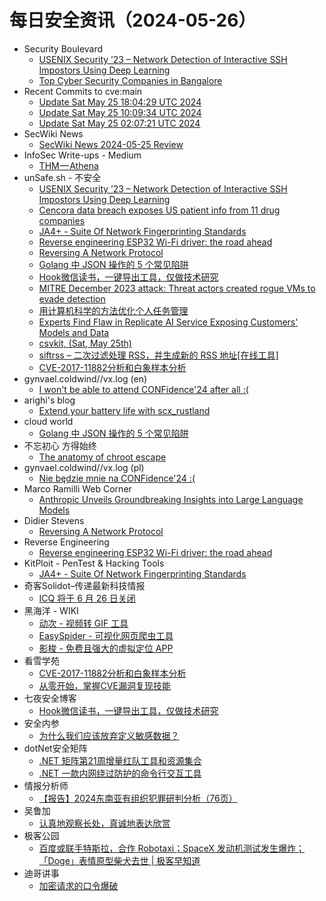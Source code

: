 # 每日安全资讯（2024-05-26）

- Security Boulevard
  - [USENIX Security ’23 – Network Detection of Interactive SSH Impostors Using Deep Learning](https://securityboulevard.com/2024/05/usenix-security-23-network-detection-of-interactive-ssh-impostors-using-deep-learning/)
  - [Top Cyber Security Companies in Bangalore](https://securityboulevard.com/2024/05/top-cyber-security-companies-in-bangalore/)
- Recent Commits to cve:main
  - [Update Sat May 25 18:04:29 UTC 2024](https://github.com/trickest/cve/commit/e45fd5e66fd858559bd6a297f9dc86c009f61c73)
  - [Update Sat May 25 10:09:34 UTC 2024](https://github.com/trickest/cve/commit/000ae885ccceda791637fce27c6d837369cbe189)
  - [Update Sat May 25 02:07:21 UTC 2024](https://github.com/trickest/cve/commit/9d4f28ddab53701044db706fca2e5b469f0efe73)
- SecWiki News
  - [SecWiki News 2024-05-25 Review](http://www.sec-wiki.com/?2024-05-25)
- InfoSec Write-ups - Medium
  - [THM — Athena](https://infosecwriteups.com/thm-athena-afafaf479750?source=rss----7b722bfd1b8d---4)
- unSafe.sh - 不安全
  - [USENIX Security ’23 – Network Detection of Interactive SSH Impostors Using Deep Learning](https://buaq.net/go-241604.html)
  - [Cencora data breach exposes US patient info from 11 drug companies](https://buaq.net/go-241593.html)
  - [JA4+ - Suite Of Network Fingerprinting Standards](https://buaq.net/go-241582.html)
  - [Reverse engineering ESP32 Wi-Fi driver: the road ahead](https://buaq.net/go-241581.html)
  - [Reversing A Network Protocol](https://buaq.net/go-241555.html)
  - [Golang 中 JSON 操作的 5 个常见陷阱](https://buaq.net/go-241557.html)
  - [Hook微信读书，一键导出工具，仅做技术研究](https://buaq.net/go-241595.html)
  - [MITRE December 2023 attack: Threat actors created rogue VMs to evade detection](https://buaq.net/go-241558.html)
  - [用计算机科学的方法优化个人任务管理](https://buaq.net/go-241554.html)
  - [Experts Find Flaw in Replicate AI Service Exposing Customers' Models and Data](https://buaq.net/go-241556.html)
  - [csvkit, (Sat, May 25th)](https://buaq.net/go-241566.html)
  - [siftrss – 二次过滤处理 RSS，并生成新的 RSS 地址[在线工具]](https://buaq.net/go-241547.html)
  - [CVE-2017-11882分析和白象样本分析](https://buaq.net/go-241570.html)
- gynvael.coldwind//vx.log (en)
  - [I won't be able to attend CONFidence'24 after all :(](https://gynvael.coldwind.pl/?id=785)
- arighi's blog
  - [Extend your battery life with scx_rustland](http://arighi.blogspot.com/2024/05/extend-your-battery-life-with.html)
- cloud world
  - [Golang 中 JSON 操作的 5 个常见陷阱](https://cloudsjhan.github.io/2024/05/25/Golang-%E4%B8%AD-JSON-%E6%93%8D%E4%BD%9C%E7%9A%84-5-%E4%B8%AA%E5%B8%B8%E8%A7%81%E9%99%B7%E9%98%B1/)
- 不忘初心 方得始终
  - [The anatomy of chroot escape](http://terenceli.github.io/%E6%8A%80%E6%9C%AF/2024/05/25/chroot-escape)
- gynvael.coldwind//vx.log (pl)
  - [Nie będzie mnie na CONFidence'24 :(](https://gynvael.coldwind.pl/?id=784)
- Marco Ramilli Web Corner
  - [Anthropic Unveils Groundbreaking Insights into Large Language Models](https://marcoramilli.com/2024/05/25/anthropic-unveils-groundbreaking-insights-into-large-language-models/)
- Didier Stevens
  - [Reversing A Network Protocol](https://blog.didierstevens.com/2024/05/25/reversing-a-network-protocol/)
- Reverse Engineering
  - [Reverse engineering ESP32 Wi-Fi driver: the road ahead](https://www.reddit.com/r/ReverseEngineering/comments/1d0am15/reverse_engineering_esp32_wifi_driver_the_road/)
- KitPloit - PenTest &amp; Hacking Tools
  - [JA4+ - Suite Of Network Fingerprinting Standards](http://www.kitploit.com/2024/05/ja4-suite-of-network-fingerprinting.html)
- 奇客Solidot–传递最新科技情报
  - [ICQ 将于 6 月 26 日关闭](https://www.solidot.org/story?sid=78267)
- 黑海洋 - WIKI
  - [动次 - 视频转 GIF 工具](https://www.upx8.com/4173)
  - [EasySpider - 可视化网页爬虫工具](https://www.upx8.com/4172)
  - [影梭 - 免费且强大的虚拟定位 APP](https://www.upx8.com/4171)
- 看雪学苑
  - [CVE-2017-11882分析和白象样本分析](https://mp.weixin.qq.com/s?__biz=MjM5NTc2MDYxMw==&mid=2458555501&idx=1&sn=99d873c7182ecf50f6f4ad61c5f952d6&chksm=b18da4e786fa2df12fc2fe09361c04bf702deacb01323b49385ac6a4fc742944cef028f67a69&scene=58&subscene=0#rd)
  - [从零开始，掌握CVE漏洞复现技能](https://mp.weixin.qq.com/s?__biz=MjM5NTc2MDYxMw==&mid=2458555501&idx=2&sn=13deb6ab25d31f49afcf2a1c4106554a&chksm=b18da4e786fa2df11efcda5c9548d28276929a02d036f90eb298d81757a2ad258f6e6807a393&scene=58&subscene=0#rd)
- 七夜安全博客
  - [Hook微信读书，一键导出工具，仅做技术研究](https://mp.weixin.qq.com/s?__biz=MzIwODIxMjc4MQ==&mid=2651005303&idx=1&sn=f10dec1ba4bb564fcaff3bcbbed47aa1&chksm=8cf10735bb868e230b974a308c99540b2b0424a25818c06a3f2c5f491fcf2c92436773de50b0&scene=58&subscene=0#rd)
- 安全内参
  - [为什么我们应该放弃定义敏感数据？](https://mp.weixin.qq.com/s?__biz=MzI4NDY2MDMwMw==&mid=2247511695&idx=1&sn=6f481dd4e1e88002630dcf9dd8b9612f&chksm=ebfae9afdc8d60b965d6789a0e432aa614e3c1776dbf4d367d126cd501769634c7d57bf325a3&scene=58&subscene=0#rd)
- dotNet安全矩阵
  - [.NET 矩阵第21周增量红队工具和资源集合](https://mp.weixin.qq.com/s?__biz=MzUyOTc3NTQ5MA==&mid=2247492104&idx=1&sn=73006435b974a72911abf657a6351059&chksm=fa594ce5cd2ec5f390f5330dae770b61e2c09ef89bd21368d6362c6afd0711f59ef6c7f4d333&scene=58&subscene=0#rd)
  - [.NET 一款内网绕过防护的命令行交互工具](https://mp.weixin.qq.com/s?__biz=MzUyOTc3NTQ5MA==&mid=2247492104&idx=2&sn=70ece05e1aa74a0350537ffffe6519de&chksm=fa594ce5cd2ec5f33f57b2f66ad134a2997a6e612bf03c393e58c51ee9c310b58b4bbe73c191&scene=58&subscene=0#rd)
- 情报分析师
  - [【报告】2024东南亚有组织犯罪研判分析（76页）](https://mp.weixin.qq.com/s?__biz=MzA3Mjc1MTkwOA==&mid=2650549778&idx=1&sn=cafc37839ba8317cfbed54ad806165f0&chksm=87110059b066894fcc63275fd1fbc470aa9f245cee4803ab6d91da24162da0d34af24a80948c&scene=58&subscene=0#rd)
- 吴鲁加
  - [认真地观察长处，真诚地表达欣赏](https://mp.weixin.qq.com/s?__biz=Mzg5NDY4ODM1MA==&mid=2247484724&idx=1&sn=1baea52b1ee418743f79770d12eb78d2&chksm=c01a8805f76d01131fdf8cf81c2b6b91531bba82a6a4cb68eb40ed3e2727de1b99e5a97b82a3&scene=58&subscene=0#rd)
- 极客公园
  - [百度或联手特斯拉，合作 Robotaxi；SpaceX 发动机测试发生爆炸；「Doge」表情原型柴犬去世 | 极客早知道](https://mp.weixin.qq.com/s?__biz=MTMwNDMwODQ0MQ==&mid=2653042447&idx=1&sn=91085dc44cebc1956bc1d1a6dec723ab&chksm=7e574ab94920c3aff3bd9ae5ac9acd1792d47c9f579a79df9912a5be5393467226df209ca643&scene=58&subscene=0#rd)
- 迪哥讲事
  - [加密请求的口令爆破](https://mp.weixin.qq.com/s?__biz=MzIzMTIzNTM0MA==&mid=2247494703&idx=1&sn=da2977f90a054231b3b98fd33b61c639&chksm=e8a5e64cdfd26f5a554d01e14cb755263250c6baa5955426e38e146927aac12f69ea99bf3a9e&scene=58&subscene=0#rd)
